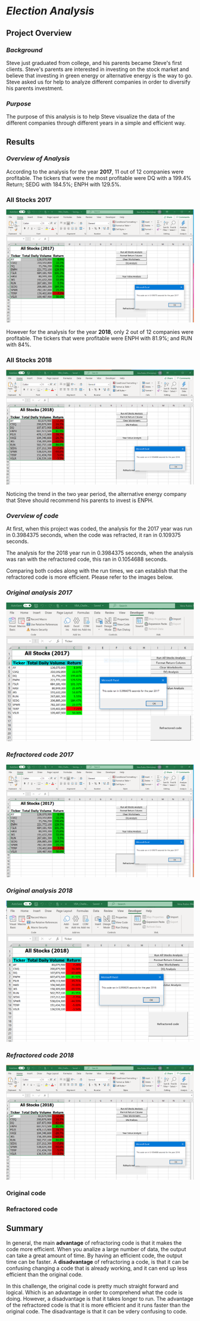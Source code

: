 # ***Election Analysis***

## **Project Overview**

### *Background* 

Steve just graduated from college, and his parents became Steve's first clients. Steve's parents are interested in investing on the stock market and believe that investing in green energy or alternative energy is the way to go. Steve asked us for help to analyze different companies in order to diversify his parents investment.

### *Purpose*

The purpose of this analysis is to help Steve visualize the data of the different companies through different years in a simple and efficient way.

## **Results**

### *Overview of Analysis*

According to the analysis for the year **2017**, 11 out of 12 companies were profitable. The tickers that were the most profitable were DQ with a 199.4% Return; SEDG with 184.5%; ENPH with 129.5%. 

### **All Stocks 2017**

![All Stocks 2017](Resources/VBA_Challenge_2017.PNG)

However for the analysis for the year **2018**, only 2 out of 12 companies were profitable. The tickers that were profitable were ENPH with 81.9%; and RUN with 84%. 

### **All Stocks 2018**

![All Stocks 2018](Resources/VBA_Challenge_2018.PNG)

Noticing the trend in the two year period, the alternative energy company that Steve should recommend his parents to invest is ENPH. 
    
### *Overview of code*

At first, when this project was coded, the analysis for the 2017 year was run in 0.3984375 seconds, when the code was refracted, it ran in 0.109375 seconds. 

The analysis for the 2018 year run in 0.3984375 seconds, when the analysis was ran with the refractored code, this ran in 0.1054688 seconds.

Comparing both codes along with the run times, we can establish that the refractored code is more efficient. Please refer to the images below.

### *Original analysis 2017*

![Original 2017](Resources/Original_2017.PNG)

### *Refractored code 2017*

![Refractored 2017](Resources/VBA_Challenge_2017.PNG)

### *Original analysis 2018*

![Original 2018](Resources/Original_2018.PNG)

### *Refractored code 2018*

![Refractored 2018](Resources/VBA_Challenge_2018.PNG)

### **Original code**



### **Refractored code**



## **Summary**

In general, the main **advantage** of refractoring code is that it makes the code more efficient. When you analize a large number of data, the output can take a great amount of time. By having an efficient code, the output time can be faster. A **disadvantage** of refractoring a code, is that it can be confusing changing a code that is already working, and it can end up less efficient than the original code.

In this challenge, the original code is pretty much straight forward and logical. Which is an advantage in order to comprehend what the code is doing. However, a disadvantage is that it takes longer to run. The advantage of the refractored code is that it is more efficient and it runs faster than the original code. The disadvantage is that it can be vdery confusing to code.




